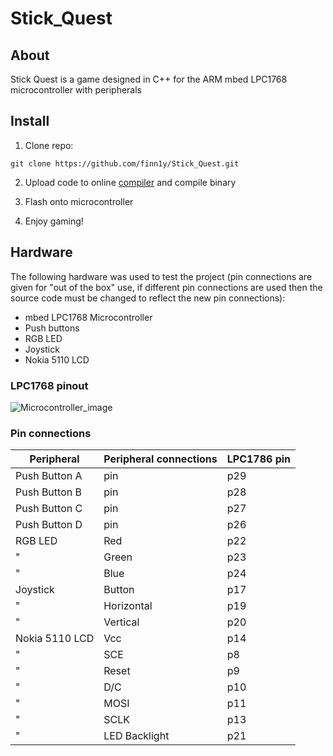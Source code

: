 # Stick_Quest

## About

Stick Quest is a game designed in C++ for the ARM mbed LPC1768 microcontroller with peripherals

## Install

1. Clone repo:
```
git clone https://github.com/finn1y/Stick_Quest.git
```

2. Upload code to online [compiler](https://os.mbed.com/) and compile binary

3. Flash onto microcontroller

4. Enjoy gaming!

## Hardware

The following hardware was used to test the project (pin connections are given for "out of the box" use, if different pin connections are used then the source code must be changed to reflect the new pin connections):
+ mbed LPC1768 Microcontroller
+ Push buttons
+ RGB LED
+ Joystick
+ Nokia 5110 LCD

### LPC1768 pinout

![Microcontroller_image](https://user-images.githubusercontent.com/75081535/180608008-d388cd0f-57d9-4ba9-a8c5-72f608d0ef2a.png)

### Pin connections

Peripheral    | Peripheral connections | LPC1786 pin
--------------|------------------------|--------------
Push Button A | pin                    | p29
Push Button B | pin                    | p28
Push Button C | pin                    | p27
Push Button D | pin                    | p26
RGB LED       | Red                    | p22
"             | Green                  | p23
"             | Blue                   | p24
Joystick      | Button                 | p17
"             | Horizontal             | p19
"             | Vertical               | p20
Nokia 5110 LCD| Vcc                    | p14
"             | SCE                    | p8
"             | Reset                  | p9
"             | D/C                    | p10
"             | MOSI                   | p11
"             | SCLK                   | p13
"             | LED Backlight          | p21
